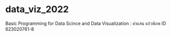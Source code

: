 # data_viz_2022
Basic Programming for Data Scince and Data Visualization : คำแสน แก้วพิภพ ID 623020761-8
